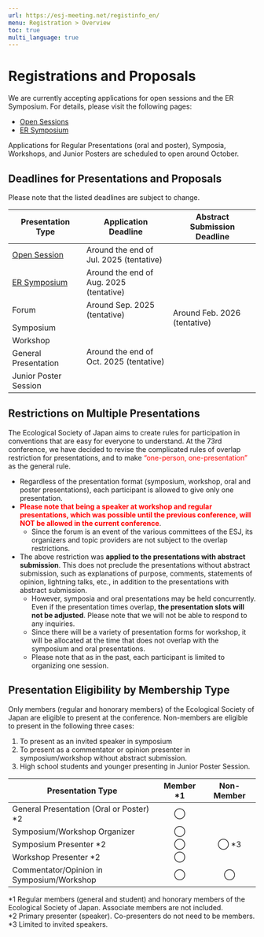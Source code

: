 ```yaml
---
url: https://esj-meeting.net/registinfo_en/
menu: Registration > Overview
toc: true
multi_language: true
---
```


# Registrations and Proposals

We are currently accepting applications for open sessions and the ER Symposium. For details, please visit the following pages:

- [Open Sessions](opensession_en)
- [ER Symposium](ersympo_en)

Applications for Regular Presentations (oral and poster), Symposia, Workshops, and Junior Posters are scheduled to open around October.

## Deadlines for Presentations and Proposals

Please note that the listed deadlines are subject to change.

<table>
  <colgroup>
    <col style="width: 30%" />
    <col style="width: 35%" />
    <col style="width: 35%" />
  </colgroup>
  <thead><tr class="header">
    <th>Presentation Type</th>
    <th><strong>Application Deadline</strong></th>
    <th><strong> Abstract Submission Deadline </strong></th>
    </tr></thead>
  <tbody>
    <tr class="odd">
      <td><a href = "opensession_en">Open Session</a></td>
      <td>Around the end of Jul. 2025 (tentative)</td>
      <td rowspan=7>Around Feb. 2026 (tentative)</td>
    </tr>
    <tr class="even">
      <td><a href = "ersympo_en">ER Symposium</a></td>
      <td>Around the end of Aug. 2025 (tentative)</td>
    </tr>
    <tr class="odd">
      <td>Forum</td>
      <td>Around Sep. 2025 (tentative)</td>
    </tr>
    <tr class="even">
      <td>Symposium<br />
      <td rowspan=4> Around the end of Oct. 2025 (tentative)</td>
    </tr>
    <tr class="odd">
      <td>Workshop</td>
    </tr>
    <tr class="even">
     <td>General Presentation<br />
    </tr>
    <tr class="odd">
      <td>Junior Poster Session</td>
    </tr>
  </tbody>
</table>

## Restrictions on Multiple Presentations

The Ecological Society of Japan aims to create rules for participation in conventions that are easy for everyone to understand. At the 73rd conference, we have decided to revise the complicated rules of overlap restriction for presentations, and to make <span style="color: red; ">“one-person, one-presentation”</span> as the general rule.

- Regardless of the presentation format (symposium, workshop, oral and poster presentations), each participant is allowed to give only one presentation. 
- <span style="color: red; ">**Please note that being a speaker at workshop and regular presentations, which was possible until the previous conference, will NOT be allowed in the current conference**</span>.
  - Since the forum is an event of the various committees of the ESJ, its organizers and topic providers are not subject to the overlap restrictions.
- The above restriction was **applied to the presentations with abstract submission**. This does not preclude the presentations without abstract submission, such as explanations of purpose, comments, statements of opinion, lightning talks, etc., in addition to the presentations with abstract submission.
  - However, symposia and oral presentations may be held concurrently. Even if the presentation times overlap, **the presentation slots will not be adjusted**. Please note that we will not be able to respond to any inquiries.
  - Since there will be a variety of presentation forms for workshop, it will be allocated at the time that does not overlap with the symposium and oral presentations.
  - Please note that as in the past, each participant is limited to organizing one session.

## Presentation Eligibility by Membership Type

Only members (regular and honorary members) of the Ecological Society of Japan are eligible to present at the conference. Non-members are eligible to present in the following three cases:

1. To present as an invited speaker in symposium
2. To present as a commentator or opinion presenter in symposium/workshop without abstract submission.
3. High school students and younger presenting in Junior Poster Session.

| **Presentation Type**                              | **Member \*1** | **Non-Member** |
|----------------------------------------------------|:--------------:|:--------------:|
| General Presentation (Oral or Poster) \*2            | ◯            |                |
| Symposium/Workshop Organizer                | ◯            |                |
| Symposium Presenter \*2                           | ◯            | ◯ \*3         |
| Workshop Presenter \*2                       | ◯            |                |
| Commentator/Opinion in Symposium/Workshop    | ◯            | ◯              |

\*1 Regular members (general and student) and honorary members of the Ecological Society of Japan. Associate members are not included.  
\*2 Primary presenter (speaker). Co-presenters do not need to be members.  
\*3 Limited to invited speakers.